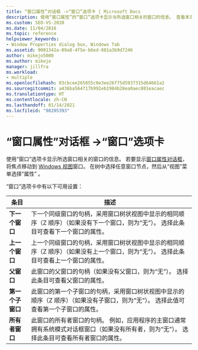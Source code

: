```yaml
---
title: “窗口属性”对话框 ->“窗口”选项卡 | Microsoft Docs
description: 使用“窗口属性”的“窗口”选项卡显示与所选窗口相关的窗口的信息。 查看本文了解设置。
ms.custom: SEO-VS-2020
ms.date: 11/04/2016
ms.topic: reference
helpviewer_keywords:
- Window Properties dialog box, Windows Tab
ms.assetid: 9001342a-09a8-4f5e-b6ed-881a3b9d7246
author: mikejo5000
ms.author: mikejo
manager: jillfra
ms.workload:
- multiple
ms.openlocfilehash: 03cbcee265855c0e3ee26f75d5937315d64661a2
ms.sourcegitcommit: a436ba564717b992eb1984b28ea0aec801eacaec
ms.translationtype: HT
ms.contentlocale: zh-CN
ms.lasthandoff: 01/14/2021
ms.locfileid: "98205393"
---
```

# <a name="windows-tab-window-properties-dialog-box"></a>“窗口属性”对话框 ->“窗口”选项卡
使用“窗口”选项卡显示所选窗口相关的窗口的信息。 若要显示[窗口属性对话框](../debugger/window-properties-dialog-box.md)，将焦点移动到 [Windows 视图](../debugger/windows-view.md)窗口。 在树中选择任意窗口节点，然后从“视图”菜单选择“属性” 。

 “窗口”选项卡中有以下可用设置：

|条目|描述|
|-----------|-----------------|
|**下一个窗口**|下一个同级窗口的句柄，采用窗口树状视图中显示的相同顺序（Z 顺序）（如果没有下一个窗口，则为“无”）。 选择此条目可查看下一个窗口的属性。|
|**上一个窗口**|上一个同级窗口的句柄，采用窗口树状视图中显示的相同顺序（Z 顺序）（如果没有上一个窗口，则为“无”）。 选择此条目可查看上一个窗口的属性。|
|**父窗口**|此窗口的父窗口的句柄（如果没有父窗口，则为“无”）。 选择此条目可查看父窗口的属性。|
|**第一个子窗口**|此窗口的第一个子窗口的句柄，采用窗口树状视图中显示的顺序（Z 顺序）（如果没有子窗口，则为“无”）。 选择此值可查看第一个子窗口的属性。|
|**所有者窗口**|此窗口的所有者窗口的句柄。 例如，应用程序的主窗口通常拥有系统模式对话框窗口（如果没有所有者，则为“无”）。 选择此条目可查看所有者窗口的属性。|